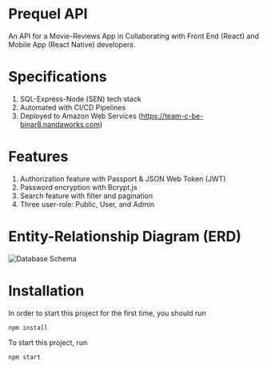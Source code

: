 # Prequel API
An API for a Movie-Reviews App in Collaborating with Front End (React) and Mobile App (React Native) developers.
# Specifications

1. SQL-Express-Node (SEN) tech stack
2. Automated with CI/CD Pipelines
3. Deployed to Amazon Web Services (https://team-c-be-binar8.nandaworks.com)

# Features
1. Authorization feature with Passport & JSON Web Token (JWT)
2. Password encryption with Bcrypt.js
3. Search feature with filter and pagination
4. Three user-role: Public, User, and Admin
# Entity-Relationship Diagram (ERD)

![Database Schema](https://i.ibb.co/LrvRb0L/prequel-api-2.png)


# Installation
In order to start this project for the first time, you should run
```
npm install
```
To start this project, run
```
npm start
```

<!-- # How to access the server

## 1. Put the SSH key into a folder:
Put the SSH key (i.e. binar-batch8.pem) into a folder (e.g. /home/kunci/binar-batch8.pem)
Make sure the hard drive is a linux disk, don't put it into another disk like windows disk.

## 2. Modify the key to read-only:
simply write `sudo chmod 400 ` on the terminal, then drag-in the file into the terminal.
Example:

```
sudo chmod 400 '/home/kunci/binar-batch8.pem'
```

## 3. Run SSH on the terminal:
Run ssh on the terminal with the key location and server's ip address:
ssh -i `'path to the ssh key'` ubuntu@`server's IP adress`

e.g:
```
ssh -i '/home/kunci/binar-batch8.pem' ubuntu@3.1.218.225
```

## 4. Clone the Git repository (first time only):
After successfully connected, the username on the terminal will be changed into:
```
ubuntu@ip-172-31-23-45
```
Then, clone the Git repository and put a deploy-token that you can get here ([link](https://docs.gitlab.com/ee/user/project/deploy_tokens/)),

put the username and token with this format:<br>
```
git clone https://**username**:**deploy_token**@gitlab.example.com/tanuki/awesome_project.git
```
e.g:

```
git clone https://prequelhorse:Ykr-DF2NGMykn2PYUg4n@gitlab.example.com/tanuki/awesome_project.git
```
Finally pull and start the app:
for the first time, put -u (upstream), e.g.:
```
git pull -u origin master
```

after that we only need to use git pull without -u origin master:
```
git pull
```

## 5. Start the app:


```
npm install
```

```
npm start
```

------------------------

## Environment variables
This project uses environment variable as follows:
```
MYSQL_PASSWORD=""
MYSQL_DATABASE=""
MYSQL_USER=""
MYSQL_HOST=""
PORT=""
JWT_SECRET=""
```
 -->

